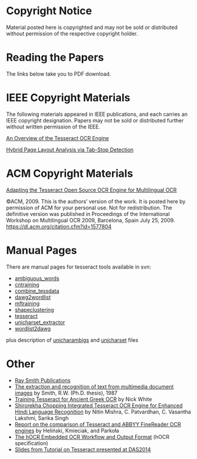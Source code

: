 # Copyright Notice #

Material posted here is copyrighted and may not be sold or distributed without permission of the respective copyright holder.

# Reading the Papers #

The links below take you to PDF download.

# IEEE Copyright Materials #

The following materials appeared in IEEE publications, and each carries an IEEE copyright designation. Papers may not be sold or distributed further without written permission of the IEEE.

[An Overview of the Tesseract OCR Engine](http://tesseract-ocr.googlecode.com/svn/trunk/doc/tesseracticdar2007.pdf)

[Hybrid Page Layout Analysis via Tab-Stop Detection](http://tesseract-ocr.googlecode.com/svn/trunk/doc/PageLayoutAnalysisICDAR2.pdf)


# ACM Copyright Materials #

[Adapting the Tesseract Open Source OCR Engine for Multilingual OCR](http://tesseract-ocr.googlecode.com/svn/trunk/doc/MOCRadaptingtesseract2.pdf)

©ACM, 2009. This is the authors’ version of the work. It is posted here by permission of ACM for your personal use. Not for redistribution. The definitive version was published in Proceedings of the International Workshop on Multilingual OCR 2009, Barcelona,
Spain July 25, 2009. https://dl.acm.org/citation.cfm?id=1577804

# Manual Pages #

There are manual pages for tesseract tools available in svn:
  * [ambiguous\_words](http://tesseract-ocr.googlecode.com/svn-history/r719/trunk/doc/ambiguous_words.1.html)
  * [cntraining](http://tesseract-ocr.googlecode.com/svn-history/r719/trunk/doc/cntraining.1.html)
  * [combine\_tessdata](http://tesseract-ocr.googlecode.com/svn-history/r719/trunk/doc/combine_tessdata.1.html)
  * [dawg2wordlist](http://tesseract-ocr.googlecode.com/svn-history/r719/trunk/doc/dawg2wordlist.1.html)
  * [mftraining](http://tesseract-ocr.googlecode.com/svn-history/r719/trunk/doc/mftraining.1.html)
  * [shapeclustering](http://tesseract-ocr.googlecode.com/svn-history/r719/trunk/doc/shapeclustering.1.html)
  * [tesseract](http://tesseract-ocr.googlecode.com/svn-history/r719/trunk/doc/tesseract.1.html)
  * [unicharset\_extractor](http://tesseract-ocr.googlecode.com/svn-history/r719/trunk/doc/unicharset_extractor.1.html)
  * [wordlist2dawg](http://tesseract-ocr.googlecode.com/svn-history/r719/trunk/doc/wordlist2dawg.1.html)

plus description of [unicharambigs](http://tesseract-ocr.googlecode.com/svn-history/r719/trunk/doc/unicharambigs.5.html) and [unicharset](http://tesseract-ocr.googlecode.com/svn-history/r719/trunk/doc/unicharset.5.html) files

# Other #

  * [Ray Smith Publications](http://research.google.com/pubs/author4479.html)
  * [The extraction and recognition of text from multimedia document images](http://ethos.bl.uk/OrderDetails.do?uin=uk.bl.ethos.380162) by Smith, R.W. (Ph.D. thesis), 1987
  * [Training Tesseract for Ancient Greek OCR](http://eutypon.gr/eutypon/pdf/e2012-29/e29-a01.pdf) by Nick White
  * [Shirorekha Chopping Integrated Tesseract OCR Engine for Enhanced Hindi Language Recognition](http://research.ijcaonline.org/volume39/number6/pxc3877076.pdf) by Nitin Mishra, C. Patvardhan, C. Vasantha Lakshmi, Sarika Singh
  * [Report on the comparison of Tesseract and ABBYY FineReader OCR engines](http://lib.psnc.pl/dlibra/docmetadata?id=358&from=publication&showContent=true) by Heliński, Kmieciak, and Parkoła
  * [The hOCR Embedded OCR Workflow and Output Format](https://docs.google.com/document/d/1QQnIQtvdAC_8n92-LhwPcjtAUFwBlzE8EWnKAxlgVf0/edit) (hOCR specification)
  * [Slides from Tutorial on Tesseract presented at DAS2014](https://drive.google.com/file/d/0B7l10Bj_LprhbUlIUFlCdGtDYkE/edit?usp=sharing)